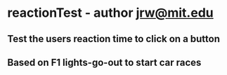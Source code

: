 # reactionTest - author jrw@mit.edu
## Test the users reaction time to click on a button
## Based on F1 lights-go-out to start car races


